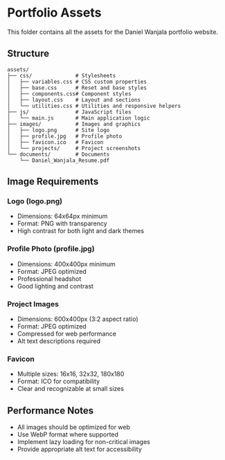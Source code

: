 # Portfolio Assets

This folder contains all the assets for the Daniel Wanjala portfolio website.

## Structure

```
assets/
├── css/              # Stylesheets
│   ├── variables.css # CSS custom properties
│   ├── base.css      # Reset and base styles
│   ├── components.css# Component styles
│   ├── layout.css    # Layout and sections
│   └── utilities.css # Utilities and responsive helpers
├── js/               # JavaScript files
│   └── main.js       # Main application logic
├── images/           # Images and graphics
│   ├── logo.png      # Site logo
│   ├── profile.jpg   # Profile photo
│   ├── favicon.ico   # Favicon
│   └── projects/     # Project screenshots
└── documents/        # Documents
    └── Daniel_Wanjala_Resume.pdf
```

## Image Requirements

### Logo (logo.png)
- Dimensions: 64x64px minimum
- Format: PNG with transparency
- High contrast for both light and dark themes

### Profile Photo (profile.jpg)
- Dimensions: 400x400px minimum
- Format: JPEG optimized
- Professional headshot
- Good lighting and contrast

### Project Images
- Dimensions: 600x400px (3:2 aspect ratio)
- Format: JPEG optimized
- Compressed for web performance
- Alt text descriptions required

### Favicon
- Multiple sizes: 16x16, 32x32, 180x180
- Format: ICO for compatibility
- Clear and recognizable at small sizes

## Performance Notes

- All images should be optimized for web
- Use WebP format where supported
- Implement lazy loading for non-critical images
- Provide appropriate alt text for accessibility
